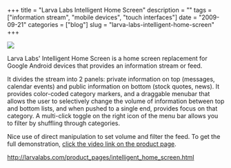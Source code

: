 +++
title = "Larva Labs Intelligent Home Screen"
description = ""
tags = ["information stream", "mobile devices", "touch interfaces"]
date = "2009-09-21"
categories = ["blog"]
slug = "larva-labs-intelligent-home-screen"
+++



  <div class="notebook-screenshot"><a href="http://larvalabs.com/product_pages/intelligent_home_screen.html"><img src="//media.konigi.com/bluga/wt4ab7c101ecefa.jpg"/></a></div><p>Larva Labs' Intelligent Home Screen is a home screen replacement for Google Android devices that provides an information stream or feed. </p>
<p>It divides the stream into 2 panels: private information on top (messages, calendar events) and public information on bottom (stock quotes, news). It provides color-coded category markers, and a draggable menubar that allows the user to selectively change the volume of information between top and bottom lists, and when pushed to a single end, provides focus on that category. A multi-click toggle on the right icon of the menu bar allows you to filter by shuffling through categories. </p>
<p>Nice use of direct manipulation to set volume and filter the feed. To get the full demonstration, <a href="http://larvalabs.com/product_pages/intelligent_home_screen.html">click the video link on the product page</a>.</p>
    
  <a href="http://larvalabs.com/product_pages/intelligent_home_screen.html">http://larvalabs.com/product_pages/intelligent_home_screen.html</a>
